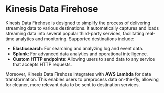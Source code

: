# Kinesis Data Firehose

Kinesis Data Firehose is designed to simplify the process of delivering streaming data to various destinations. It automatically captures and loads streaming data into several popular third-party services, facilitating real-time analytics and monitoring. Supported destinations include:

- **Elasticsearch**: For searching and analyzing log and event data.
- **Splunk**: For advanced data analytics and operational intelligence.
- **Custom HTTP endpoints**: Allowing users to send data to any service that accepts HTTP requests.

Moreover, Kinesis Data Firehose integrates with **AWS Lambda** for data transformation. This enables users to preprocess data on-the-fly, allowing for cleaner, more relevant data to be sent to destination services.

